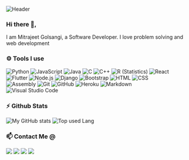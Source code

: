 <!--
**Mitrajeet-Golsangi/Mitrajeet-Golsangi** is a ✨ _special_ ✨ repository because its `README.md` (this file) appears on your GitHub profile.

Here are some ideas to get you started:

- 🔭 I’m currently working on ...
- 🌱 I’m currently learning ...
- 👯 I’m looking to collaborate on ...
- 🤔 I’m looking for help with ...
- 💬 Ask me about ...
- 📫 How to reach me: ...
- 😄 Pronouns: ...
- ⚡ Fun fact: ...
-->
![Header](https://miro.medium.com/max/1400/0*x4rQFjfi0iK3gS1T.gif)

### Hi there 👋,

I am Mitrajeet Golsangi, a Software Developer.
I love problem solving and web development

### ⚙️ Tools I use

![Python](https://img.shields.io/badge/-Python-05122A?style=flat&logo=python)
![JavaScript](https://img.shields.io/badge/-JavaScript-05122A?style=flat&logo=javascript)
![Java](https://img.shields.io/badge/-Java-05122A?style=flat&logo=Java&logoColor=FFA518)
![C](https://img.shields.io/badge/-C-05122A?style=flat&logo=C&logoColor=A8B9CC)
![C++](https://img.shields.io/badge/-C++-05122A?style=flat&logo=C%2B%2B&logoColor=00599C)
![R (Statistics)](https://img.shields.io/badge/-R-05122A?style=flat&logo=R&logoColor=276DC3)
![React](https://img.shields.io/badge/-React-05122A?style=flat&logo=react)\
![Flutter](https://img.shields.io/badge/-Flutter-05122A?style=flat&logo=flutter&logoColor=42A5F5)
![Node.js](https://img.shields.io/badge/-Node.js-05122A?style=flat&logo=node.js)
![Django](https://img.shields.io/badge/-Django-05122A?style=flat&logo=django&logoColor=092E20)
![Bootstrap](https://img.shields.io/badge/-Bootstrap-05122A?style=flat&logo=bootstrap&logoColor=563D7C)
![HTML](https://img.shields.io/badge/-HTML-05122A?style=flat&logo=HTML5)
![CSS](https://img.shields.io/badge/-CSS-05122A?style=flat&logo=CSS3&logoColor=1572B6)\
![Assembly](https://img.shields.io/badge/-Assembly-05122A?style=flat&logo=assembly)
![Git](https://img.shields.io/badge/-Git-05122A?style=flat&logo=git)
![GitHub](https://img.shields.io/badge/-GitHub-05122A?style=flat&logo=github)
![Heroku](https://img.shields.io/badge/-Heroku-05122A?style=flat&logo=heroku&logoColor=6567A5)
![Markdown](https://img.shields.io/badge/-Markdown-05122A?style=flat&logo=markdown)\
![Visual Studio Code](https://img.shields.io/badge/-Visual%20Studio%20Code-05122A?style=flat&logo=visual-studio-code&logoColor=007ACC)

### ⚡ Github Stats

![My GitHub stats](https://github-readme-stats.vercel.app/api?username=Mitrajeet-Golsangi&theme=gotham&show_icons=true&count_private=true&hide_title=true&hide_border=true)
![Top used Lang](https://github-readme-stats.vercel.app/api/top-langs/?username=Mitrajeet-Golsangi&layout=donut&theme=gotham&hide=jupyter%20notebook&hide_border=true&card_width=330)

### 📫 Contact Me @
<p>
<!--   <a href="https://www.adityavsingh.com"><img src="https://img.shields.io/badge/-mitrajeetgolsangi.com-3423A6?style=flat&logo=Google-Chrome&logoColor=white"/></a> -->
    <a href="https://mitrajeetgolsangi.com" target="_blank"><img src="https://img.shields.io/badge/-Website-3423A6?style=flat&logo=Google-Chrome&logoColor=white"/></a>
  <a href="https://www.linkedin.com/in/mitrajeet-golsangi-b939611ab/"><img src="https://img.shields.io/badge/-Mitrajeet%20Golsangi-0077B5?style=flat&logo=Linkedin&logoColor=white"/></a>
  <a href="mailto:mitrajeetgolsangi@gmail.com"><img src="https://img.shields.io/badge/-mitrajeetgolsangi@gmail.com-D14836?style=flat&logo=Gmail&logoColor=white"/></a>
  <a href="https://instagram.com/mitrajeet_golsangi"><img src="https://img.shields.io/badge/-@mitrajeet_golsangi-E4405F?style=flat&logo=Instagram&logoColor=white"/></a>
</p>
